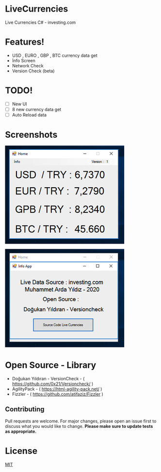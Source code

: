 # LiveCurrencies
Live Currencies  C# - investing.com

# Features!

- USD , EURO , GBP , BTC currency data get
- İnfo Screen
- Network Check
- Version Check (beta)
 
# TODO!
- [ ] New UI
- [ ] 8 new currency data get
- [ ] Auto Reload data

# Screenshots

[![N|ss1](https://github.com/muhammetarda/LiveCurrencies/blob/master/screen1.png?raw=true)](https://github.com/muhammetarda/LiveCurrencies/)

[![N|ss2](https://github.com/muhammetarda/LiveCurrencies/blob/master/screen2.png?raw=true)](https://github.com/muhammetarda/LiveCurrencies/)


# Open Source - Library

- Doğukan Yıldıran -  VersionCheck  - ( https://github.com/0x21/Versioncheck/ )
- AgilityPack - ( https://html-agility-pack.net/ )
- Fizzler  - ( https://github.com/atifaziz/Fizzler )

## Contributing
Pull requests are welcome. For major changes, please open an issue first to discuss what you would like to change.
**Please make sure to update tests as appropriate.**

# License

[MIT]( https://github.com/muhammetarda/LiveCurrencies/blob/master/LICENSE )
